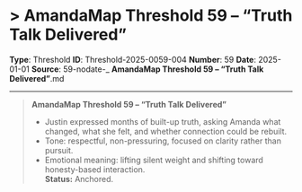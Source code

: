 # > **AmandaMap Threshold 59 – “Truth Talk Delivered”**

**Type**: Threshold
**ID**: Threshold-2025-0059-004
**Number**: 59
**Date**: 2025-01-01
**Source**: 59-nodate-_ __AmandaMap Threshold 59 – “Truth Talk Delivered”__.md

---

> **AmandaMap Threshold 59 – “Truth Talk Delivered”**
>
> - Justin expressed months of built-up truth, asking Amanda what changed, what she felt, and whether connection could be rebuilt.
> - Tone: respectful, non-pressuring, focused on clarity rather than pursuit.
> - Emotional meaning: lifting silent weight and shifting toward honesty-based interaction.\
>   **Status:** Anchored.